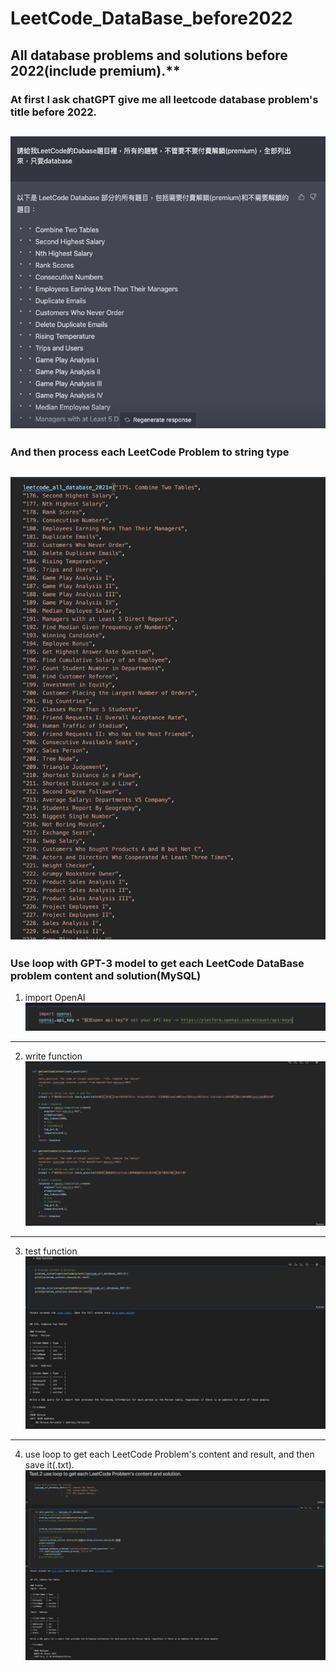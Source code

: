 # LeetCode_DataBase_before2022
## All database problems and solutions before 2022(include premium).**

### At first I ask chatGPT give me all leetcode database problem's title before 2022.

![image](https://github.com/FaustRen/LeetCode_DataBase_before2022/blob/main/截圖%202023-03-01%20上午6.56.46.png)
---

### And then process each LeetCode Problem to string type
![image](https://github.com/FaustRen/LeetCode_DataBase_before2022/blob/main/將題目轉string.png)
---

### Use loop with GPT-3 model to get each LeetCode DataBase problem content and solution(MySQL)
1. import OpenAI
![image](https://github.com/FaustRen/LeetCode_DataBase_before2022/blob/main/import_OpenAI.png)
---

2. write function
![image](https://github.com/FaustRen/LeetCode_DataBase_before2022/blob/main/write_function_GPT3.png)
---

3. test function
![image](https://github.com/FaustRen/LeetCode_DataBase_before2022/blob/main/test_GPT3_function.png)
---

4. use loop to get each LeetCode Problem's content and result, and then save it(.txt).
![image](https://github.com/FaustRen/LeetCode_DataBase_before2022/blob/main/loop_to_get_result.png)
